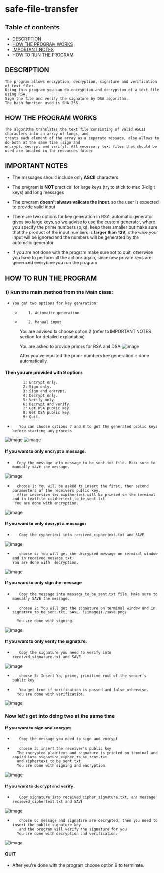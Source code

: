 # safe-file-transfer

## Table of contents
* [DESCRIPTION](#DESCRIPTION)
* [HOW THE PROGRAM WORKS](#WORKS)
* [IMPORTANT NOTES](#NOTES)
* [HOW TO RUN THE PROGRAM](#RUN)

## DESCRIPTION
    The program allows encryption, decryption, signature and verification of text files. 
    Using this program you can do encryption and decryption of a text file using RSA. 
    Sign the file and verify the signature by DSA algorithm.
    The hash function used is SHA 256.

## HOW THE PROGRAM WORKS
    The algorithm translates the text file consisting of valid ASCII characters into an array of longs, and
    treats each element of the array as a separate message, also allows to do both at the same time (sign and 
    encrypt, decrypt and verify). All necessary text files that should be used are located in the resources folder

## IMPORTANT NOTES
*   The messages should include only **ASCII** characters
*   The program is **NOT** practical for large keys (try to stick to max 3-digit keys) and long messages
*   The program **doesn't always validate the input**, so the user is expected to provide valid input
*   There are two options for key generation in RSA: automatic generator gives too large keys, so 
    we advise to use the custom generator, where you specify the prime numbers (p, q), keep them smaller 
    but make sure that the product of the input numbers is **larger than 128**, otherwise your input will be 
    ignored and the numbers will be generated by the automatic generator

*   If you are not done with the program make sure not to quit\, otherwise you have to perform all the
    actions again, since new private keys are generated everytime you run the program

## HOW TO RUN THE PROGRAM
### 1) Run the main method from the Main class:
*     You get two options for key generation:
  *         1. Automatic generation
  *         2. Manual input
      You are advised to choose option 2 (refer to IMPORTANT NOTES section for detailed explanation)
        
      You are asked to provide primes for RSA and DSA
![image](./first.png)

       After you've inputted the prime numbers key generation is done automatically.
        
####    Then you are provided with 9 options
            1: Encrypt only.
            2: Sign only.
            3: Sign and encrypt.
            4: Decrypt only.
            5: Verify only.
            6: Decrypt and verify.
            7: Get RSA public key.
            8: Get DSA public key.
            9: Quit.    
        
*        You can choose options 7 and 8 to get the generated public keys before starting any process
![image](./second.png)
![image](./third.png)

####   If you want to only encrypt a message:
*       Copy the message into message_to_be_sent.txt file. Make sure to manually SAVE the message.
![image](./save.png)
*       choose 1: You will be asked to insert the first, then second paramerters of the receivers public key.
        After insertion the cipthertext will be printed on the terminal and in textfile citphertext_to_be_sent.txt
       You are done with encryption.
![image](./forth.png)
        
####    If you want to only decrypt a message:
*        Copy the cyphertext into received_ciphertext.txt and SAVE
![image](./save.png)
*        choose 4: You will get the decrypted message on terminal window and in received_message.txt.
      You are done with  decryption.
![image](./fifth.png)

####    If you want to only sign the message:
*        Copy the message into message_to_be_sent.txt file. Make sure to manually SAVE the message.
*        choose 2: You will get the signature on terminal window and in signature_to_be_sent.txt, SAVE. ![image](./save.png)
 
        You are done with signing.
![image](./eight.png)
####    If you want to only verify the signature:
*        Copy the signature you need to verify into received_signature.txt and SAVE.  
![image](./save.png)
*        choose 5: Insert Ya, prime, primitive root of the sender's public key
*        You get true if verification is passed and false otherwise.  
        You are done with verification.
![image](./ninth.png)

###    Now let's get into doing two at the same time
####    If you want to sign and encrypt:
*        Copy the message you need to sign and encrypt
*        choose 3: insert the receiver's public key
        The encrypted plaintext and signature is printed on terminal and copied into signature_cipher_to_be_sent.txt
        and ciphertext_to_be_sent.txt
        You are done with signing and encryption.
![image](./sixth.png)

####    If you want to decrypt and verify:
*        Copy signature into received_cipher_signature.txt, and message recieved_ciphertext.txt and SAVE
![image](./save.png)
*        choose 6: message and signature are decrypted, then you need to insert the public signature key
         and the program will verify the signature for you
        You are done with decryption and verification.
![image](./seventh.png)

#### QUIT
* After you're done with the program choose option 9 to terminate.
